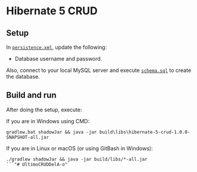 # Hibernate 5 CRUD

## Setup

In [`persistence.xml`](./src/main/resources/persistence.xml), update the following:

- Database username and password.

Also, connect to your local MySQL server and execute [`schema.sql`](./sql/schema.sql) to create the database.

## Build and run

After doing the setup, execute:

If you are in Windows using CMD:

```text
gradlew.bat shadowJar && java -jar build\libs\hibernate-5-crud-1.0.0-SNAPSHOT-all.jar
```

If you are in Linux or macOS (or using GitBash in Windows):

```text
./gradlew shadowJar && java -jar build/libs/*-all.jar
```"# UltimoCRUDDelA-o" 
